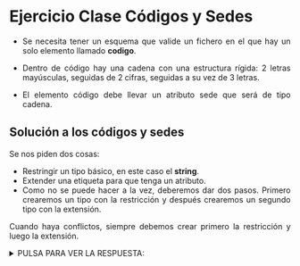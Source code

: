 <div align="justify">

# Ejercicio Clase Códigos y Sedes

  - Se necesita tener un esquema que valide un fichero en el que hay un solo elemento llamado __codigo__.

  - Dentro de código hay una cadena con una estructura rígida: 2 letras mayúsculas, seguidas de 2 cifras, seguidas a su vez de 3 letras.

  - El elemento código debe llevar un atributo sede que será de tipo cadena.

## Solución a los códigos y sedes

  Se nos piden dos cosas:
  - Restringir un tipo básico, en este caso el __string__.
  - Extender una etiqueta para que tenga un atributo.
  - Como no se puede hacer a la vez, deberemos dar dos pasos. Primero crearemos un tipo con la restricción y después crearemos un segundo tipo con la extensión.

  Cuando haya conflictos, siempre debemos crear primero la restricción y luego la extensión.

  <details>
    <summary>PULSA PARA VER LA RESPUESTA:</summary>

  Así, creamos primero esto:
  ```xml
  <xsd:schema xmlns:xsd="http://www.w3.org/2001/XMLSchema">
      <xsd:element name="codigo" type="tipoCodigoRestringido"/>

      <xsd:simpleType name="tipoCodigoRestringido">
          <xsd:restriction base="xsd:string">
             <xsd:pattern value="[A-Z]{2}[0-9]{2}[A-Z]{3}"/>
          </xsd:restriction>
      </xsd:simpleType>
  </xsd:schema>
  ```
  Y después lo ampliamos para que se convierta en esto:

  ```xml
  <xsd:schema xmlns:xsd="http://www.w3.org/2001/XMLSchema">
      <xsd:element name="codigo" type="tipoCodigo"/>

      <xsd:simpleType name="tipoCodigoRestringido">
          <xsd:restriction base="xsd:string">
              <xsd:pattern value="[A-Z]{2}[0-9]{2}[A-Z]{3}"/>
          </xsd:restriction>
      </xsd:simpleType>

      <xsd:complexType name="tipoCodigo">
          <xsd:simpleContent>
              <xsd:extension base="tipoCodigoRestringido">
                  <xsd:attribute name="sede"
                                 type="xsd:string"
                                 use="required"/>
              </xsd:extension>
          </xsd:simpleContent>
      </xsd:complexType>
  </xsd:schema>
  ```
</details>
